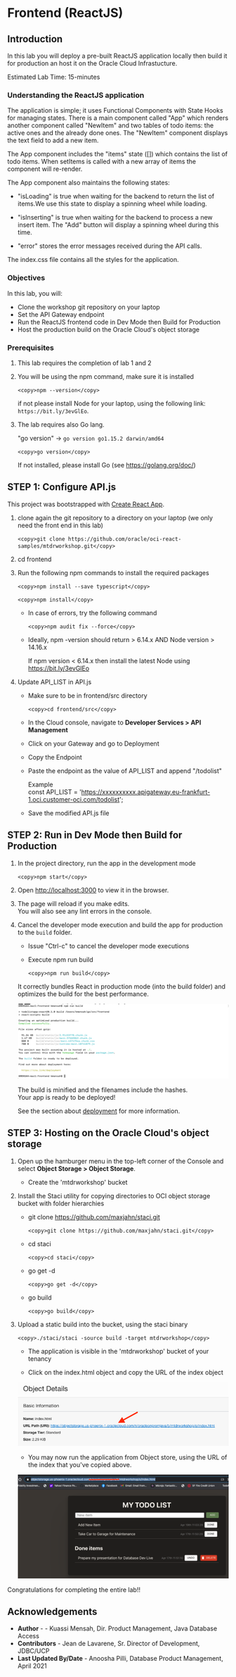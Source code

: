 # Frontend (ReactJS)

## Introduction

In this lab you will deploy a pre-built ReactJS application locally then build it for production an host it on the Oracle Cloud Infrastucture.

Estimated Lab Time: 15-minutes

### Understanding the ReactJS application

The application is simple; it uses Functional Components with State Hooks for managing states. There is a main component called "App" which renders another component called "NewItem" and two tables of todo items: the active ones and the already done ones. The "NewItem" component displays the text field to add a new item.

The App component includes the "items" state ([]) which contains the list of todo items. When setItems is called with a new array of items the component will re-render.

The App component also maintains the following states:

- "isLoading" is true when waiting for the backend to return the list of items.We use this state to display a spinning wheel while loading.

- "isInserting" is true when waiting for the backend to process a new insert item. The "Add" button will display a spinning wheel during this time.

- "error" stores the error messages received during the API calls.

The index.css file contains all the styles for the application.

### Objectives

In this lab, you will:
- Clone the workshop git repository on your laptop
- Set the API Gateway endpoint
- Run the ReactJS frontend code in Dev Mode then Build for Production
- Host the production build on the Oracle Cloud's object storage

### Prerequisites

1. This lab requires the completion of lab 1 and 2

2. You will be using the npm command, make sure it is installed

    ```
    <copy>npm --version</copy>
    ```

    if not please install Node for your laptop, using the following
    link: `https://bit.ly/3evGlEo`.

3. The lab requires also Go lang.

    "go version" -> `go version go1.15.2 darwin/amd64`

    ```
    <copy>go version</copy>
    ```
    If not installed, please install Go (see https://golang.org/doc/)

## **STEP 1**: Configure API.js

This project was bootstrapped with [Create React App](https://github.com/facebook/create-react-app).

1. clone again the git repository to a directory on your laptop (we only need the front end in this lab)
	```
	<copy>git clone https://github.com/oracle/oci-react-samples/mtdrworkshop.git</copy>
	```

2. cd frontend

3. Run the following npm commands to install the required packages

	```
	<copy>npm install --save typescript</copy>
	```
	
	```
	<copy>npm install</copy>
	```
	
	- In case of errors, try the following command
	
		```
		<copy>npm audit fix --force</copy>
		```
	
	- Ideally, npm -version should return > 6.14.x AND Node version > 14.16.x
	
		If npm version < 6.14.x then install the latest Node using
		https://bit.ly/3evGlEo

4. Update API_LIST in API.js

  	- Make sure to be in frontend/src directory
		```
		<copy>cd frontend/src</copy>
		```
	- In the Cloud console, navigate to **Developer Services > API Management**
	- Click on your Gateway and go to Deployment
	- Copy the Endpoint
	- Paste the endpoint as the value of API_LIST and append "/todolist"

		Example  
		const API_LIST = 'https://xxxxxxxxxx.apigateway.eu-frankfurt-1.oci.customer-oci.com/todolist';

  	- Save the modified API.js file

## **STEP 2**: Run in Dev Mode then Build for Production

1. In the project directory, run the app in the development mode <br />

	```
	<copy>npm start</copy>
	```

2. Open [http://localhost:3000](http://localhost:3000) to view it in the browser.

3. The page will reload if you make edits.<br />
   You will also see any lint errors in the console.

4. Cancel the developer mode execution and build the app for production to the `build` folder.<br />

	- Issue "Ctrl-c" to cancel the developer mode executions

	- Execute npm run build
		```
		<copy>npm run build</copy>
		```
	It correctly bundles React in production mode (into the build folder) and optimizes the build for the best performance.

    ![](images/Run-build.png " ")

	The build is minified and the filenames include the hashes.<br />
	Your app is ready to be deployed!

	See the section about [deployment](https://facebook.github.io/create-react-app/docs/deployment) for more information.

## **STEP 3**: Hosting on the Oracle Cloud's object storage

1. Open up the hamburger menu in the top-left corner of the Console and select
**Object Storage > Object Storage**.

    - Create the 'mtdrworkshop' bucket

2. Install the Staci utility for copying directories to OCI object storage
   bucket with folder hierarchies

	- git clone https://github.com/maxjahn/staci.git

		```
		<copy>git clone https://github.com/maxjahn/staci.git</copy>
		```

	- cd staci

		```
		<copy>cd staci</copy>
		```

	- go get -d

		```
		<copy>go get -d</copy>
		```

	- go build

		```
		<copy>go build</copy>
		```

3. Upload a static build into the bucket, using the staci binary

	```
	<copy>./staci/staci -source build -target mtdrworkshop</copy>
	```

	- The application is visible in the 'mtdrworkshop' bucket of your tenancy

	- Click on the index.html object and copy the URL of the index object

  	![](images/bucket-index.png " ")

	- You may now run the application from Object store, using the URL of the index that you've copied above.

  	![](images/MyToDo.png " ")

Congratulations for completing the entire lab!!

## Acknowledgements

* **Author** -  - Kuassi Mensah, Dir. Product Management, Java Database Access
* **Contributors** - Jean de Lavarene, Sr. Director of Development, JDBC/UCP
* **Last Updated By/Date** - Anoosha Pilli, Database Product Management,  April 2021
